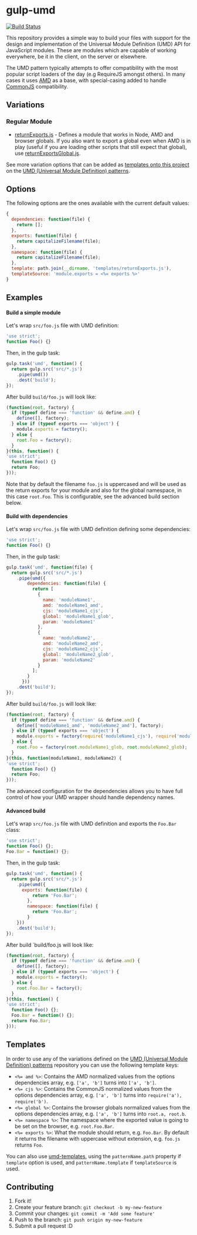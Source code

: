 gulp-umd
============

[![Build Status](http://img.shields.io/travis/eduardolundgren/gulp-umd.svg?style=flat)](https://travis-ci.org/eduardolundgren/gulp-umd)

This repository provides a simple way to build your files with support for the design and implementation of the Universal Module Definition (UMD) API for JavaScript modules. These are modules which are capable of working everywhere, be it in the client, on the server or elsewhere.

The UMD pattern typically attempts to offer compatibility with the most popular script loaders of the day (e.g RequireJS amongst others). In many cases it uses [AMD](https://github.com/amdjs/amdjs-api/wiki/AMD) as a base, with special-casing added to handle [CommonJS](http://wiki.commonjs.org/wiki/CommonJS) compatibility.

## Variations

### Regular Module

* [returnExports.js](https://github.com/umdjs/umd/blob/master/returnExports.js) -
  Defines a module that works in Node, AMD and browser globals. If you also want
  to export a global even when AMD is in play (useful if you are loading other
  scripts that still expect that global), use
  [returnExportsGlobal.js](https://github.com/umdjs/umd/blob/master/returnExportsGlobal.js).

See more variation options that can be added as [templates onto this project](https://github.com/eduardolundgren/gulp-umd/tree/master/templates) on the [UMD (Universal Module Definition) patterns](https://github.com/umdjs/umd).

## Options

The following options are the ones available with the current default values:

```js
{
  dependencies: function(file) {
    return [];
  },
  exports: function(file) {
    return capitalizeFilename(file);
  },
  namespace: function(file) {
    return capitalizeFilename(file);
  },
  template: path.join(__dirname, 'templates/returnExports.js'),
  templateSource: 'module.exports = <%= exports %>'
}
```

## Examples

#### Build a simple module

Let's wrap `src/foo.js` file with UMD definition:

```js
'use strict';
function Foo() {}
```

Then, in the gulp task:

```js
gulp.task('umd', function() {
  return gulp.src('src/*.js')
    .pipe(umd())
    .dest('build');
});
```

After build `build/foo.js` will look like:

```js
(function(root, factory) {
  if (typeof define === 'function' && define.amd) {
    define([], factory);
  } else if (typeof exports === 'object') {
    module.exports = factory();
  } else {
    root.Foo = factory();
  }
}(this, function() {
'use strict';
  function Foo() {}
  return Foo;
}));
```

Note that by default the filename `foo.js` is uppercased and will be used as the return exports for your module and also for the global namespace, in this case `root.Foo`. This is configurable, see the advanced build section below.

#### Build with dependencies

Let's wrap `src/foo.js` file with UMD definition defining some dependencies:

```js
'use strict';
function Foo() {}
```

Then, in the gulp task:

```js
gulp.task('umd', function(file) {
  return gulp.src('src/*.js')
    .pipe(umd({
        dependencies: function(file) {
          return [
            {
              name: 'moduleName1',
              amd: 'moduleName1_amd',
              cjs: 'moduleName1_cjs',
              global: 'moduleName1_glob',
              param: 'moduleName1'
            },
            {
              name: 'moduleName2',
              amd: 'moduleName2_amd',
              cjs: 'moduleName2_cjs',
              global: 'moduleName2_glob',
              param: 'moduleName2'
            }
          ];
        }
      }))
    .dest('build');
});
```

After build `build/foo.js` will look like:

```js
(function(root, factory) {
  if (typeof define === 'function' && define.amd) {
    define(['moduleName1_amd', 'moduleName2_amd'], factory);
  } else if (typeof exports === 'object') {
    module.exports = factory(require('moduleName1_cjs'), require('moduleName2_cjs'));
  } else {
    root.Foo = factory(root.moduleName1_glob, root.moduleName2_glob);
  }
}(this, function(moduleName1, moduleName2) {
'use strict';
  function Foo() {}
  return Foo;
}));
```

The advanced configuration for the dependencies allows you to have full control of how your UMD wrapper should handle dependency names.

#### Advanced build

Let's wrap `src/foo.js` file with UMD definition and exports the `Foo.Bar` class:

```js
'use strict';
function Foo() {};
Foo.Bar = function() {};
```

Then, in the gulp task:

```js
gulp.task('umd', function() {
  return gulp.src('src/*.js')
    .pipe(umd({
      exports: function(file) {
          return 'Foo.Bar';
        },
        namespace: function(file) {
          return 'Foo.Bar';
        }
    }))
    .dest('build');
});
```

After build `build/foo.js will look like:

```js
(function(root, factory) {
  if (typeof define === 'function' && define.amd) {
    define([], factory);
  } else if (typeof exports === 'object') {
    module.exports = factory();
  } else {
    root.Foo.Bar = factory();
  }
}(this, function() {
'use strict';
  function Foo() {};
  Foo.Bar = function() {};
  return Foo.Bar;
}));
```

## Templates

In order to use any of the variations defined on the [UMD (Universal Module Definition) patterns](https://github.com/umdjs/umd) repository you can use the following template keys:

* `<%= amd %>`: Contains the AMD normalized values from the options dependencies array, e.g. `['a', 'b']` turns into `['a', 'b']`.
* `<%= cjs %>`: Contains the CommonJS normalized values from the options dependencies array, e.g. `['a', 'b']` turns into `require('a'), require('b')`.
* `<%= global %>`: Contains the browser globals normalized values from the options dependencies array, e.g. `['a', 'b']` turns into `root.a, root.b`.
* `<%= namespace %>`: The namespace where the exported value is going to be set on the browser, e.g. `root.Foo.Bar`.
* `<%= exports %>`: What the module should return, e.g. `Foo.Bar`. By default it returns the filename with uppercase without extension, e.g. `foo.js` returns `Foo`.

You can also use [umd-templates](https://www.npmjs.com/package/umd-templates), using the `patternName.path` property if `template` option is used, and `patternName.template` if `templateSource` is used. 

## Contributing

1. Fork it!
2. Create your feature branch: `git checkout -b my-new-feature`
3. Commit your changes: `git commit -m 'Add some feature'`
4. Push to the branch: `git push origin my-new-feature`
5. Submit a pull request :D

